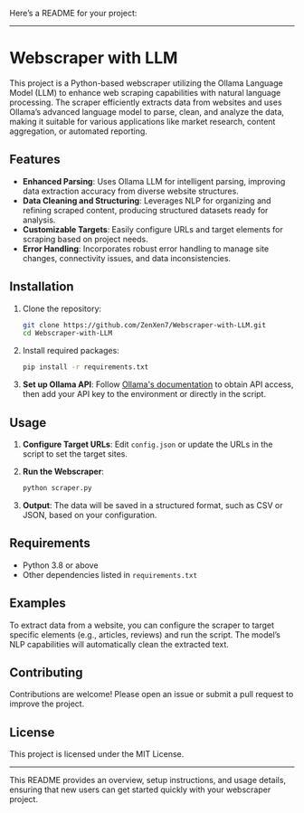 Here’s a README for your project:

---

# Webscraper with LLM

This project is a Python-based webscraper utilizing the Ollama Language Model (LLM) to enhance web scraping capabilities with natural language processing. The scraper efficiently extracts data from websites and uses Ollama’s advanced language model to parse, clean, and analyze the data, making it suitable for various applications like market research, content aggregation, or automated reporting.

## Features

- **Enhanced Parsing**: Uses Ollama LLM for intelligent parsing, improving data extraction accuracy from diverse website structures.
- **Data Cleaning and Structuring**: Leverages NLP for organizing and refining scraped content, producing structured datasets ready for analysis.
- **Customizable Targets**: Easily configure URLs and target elements for scraping based on project needs.
- **Error Handling**: Incorporates robust error handling to manage site changes, connectivity issues, and data inconsistencies.

## Installation

1. Clone the repository:
   ```bash
   git clone https://github.com/ZenXen7/Webscraper-with-LLM.git
   cd Webscraper-with-LLM
   ```

2. Install required packages:
   ```bash
   pip install -r requirements.txt
   ```

3. **Set up Ollama API**: Follow [Ollama's documentation](https://ollama.com/docs) to obtain API access, then add your API key to the environment or directly in the script.

## Usage

1. **Configure Target URLs**: Edit `config.json` or update the URLs in the script to set the target sites.

2. **Run the Webscraper**:
   ```bash
   python scraper.py
   ```

3. **Output**: The data will be saved in a structured format, such as CSV or JSON, based on your configuration.

## Requirements

- Python 3.8 or above
- Other dependencies listed in `requirements.txt`

## Examples

To extract data from a website, you can configure the scraper to target specific elements (e.g., articles, reviews) and run the script. The model’s NLP capabilities will automatically clean the extracted text.

## Contributing

Contributions are welcome! Please open an issue or submit a pull request to improve the project.

## License

This project is licensed under the MIT License.

---

This README provides an overview, setup instructions, and usage details, ensuring that new users can get started quickly with your webscraper project.
